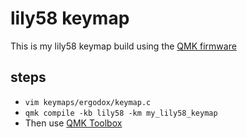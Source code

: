 # lily58 keymap

This is my lily58 keymap build using the [QMK firmware](https://github.com/qmk/qmk_firmware)

## steps

- `vim keymaps/ergodox/keymap.c`
- `qmk compile -kb lily58 -km my_lily58_keymap`
- Then use [QMK Toolbox](https://qmk.fm/toolbox/)
